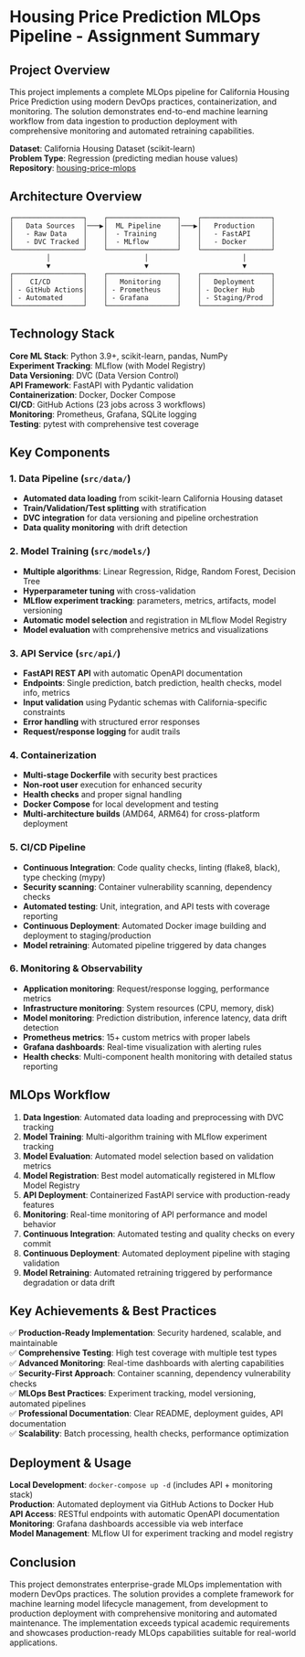 # Housing Price Prediction MLOps Pipeline - Assignment Summary

## Project Overview

This project implements a complete MLOps pipeline for California Housing Price Prediction using modern DevOps practices, containerization, and monitoring. The solution demonstrates end-to-end machine learning workflow from data ingestion to production deployment with comprehensive monitoring and automated retraining capabilities.

**Dataset**: California Housing Dataset (scikit-learn)  
**Problem Type**: Regression (predicting median house values)  
**Repository**: [housing-price-mlops](https://github.com/Somdatta-dev/housing-price-mlops)

## Architecture Overview

```
┌─────────────────┐    ┌─────────────────┐    ┌─────────────────┐
│   Data Sources  │───▶│  ML Pipeline    │───▶│   Production    │
│   - Raw Data    │    │  - Training     │    │   - FastAPI     │
│   - DVC Tracked │    │  - MLflow       │    │   - Docker      │
└─────────────────┘    └─────────────────┘    └─────────────────┘
         │                       │                       │
         ▼                       ▼                       ▼
┌─────────────────┐    ┌─────────────────┐    ┌─────────────────┐
│    CI/CD        │    │   Monitoring    │    │   Deployment    │
│ - GitHub Actions│    │ - Prometheus    │    │ - Docker Hub    │
│ - Automated     │    │ - Grafana       │    │ - Staging/Prod  │
└─────────────────┘    └─────────────────┘    └─────────────────┘
```

## Technology Stack

**Core ML Stack**: Python 3.9+, scikit-learn, pandas, NumPy  
**Experiment Tracking**: MLflow (with Model Registry)  
**Data Versioning**: DVC (Data Version Control)  
**API Framework**: FastAPI with Pydantic validation  
**Containerization**: Docker, Docker Compose  
**CI/CD**: GitHub Actions (23 jobs across 3 workflows)  
**Monitoring**: Prometheus, Grafana, SQLite logging  
**Testing**: pytest with comprehensive test coverage  

## Key Components

### 1. Data Pipeline (`src/data/`)

- **Automated data loading** from scikit-learn California Housing dataset
- **Train/Validation/Test splitting** with stratification
- **DVC integration** for data versioning and pipeline orchestration
- **Data quality monitoring** with drift detection

### 2. Model Training (`src/models/`)

- **Multiple algorithms**: Linear Regression, Ridge, Random Forest, Decision Tree
- **Hyperparameter tuning** with cross-validation
- **MLflow experiment tracking**: parameters, metrics, artifacts, model versioning
- **Automatic model selection** and registration in MLflow Model Registry
- **Model evaluation** with comprehensive metrics and visualizations

### 3. API Service (`src/api/`)

- **FastAPI REST API** with automatic OpenAPI documentation
- **Endpoints**: Single prediction, batch prediction, health checks, model info, metrics
- **Input validation** using Pydantic schemas with California-specific constraints
- **Error handling** with structured error responses
- **Request/response logging** for audit trails

### 4. Containerization

- **Multi-stage Dockerfile** with security best practices
- **Non-root user** execution for enhanced security
- **Health checks** and proper signal handling
- **Docker Compose** for local development and testing
- **Multi-architecture builds** (AMD64, ARM64) for cross-platform deployment

### 5. CI/CD Pipeline

- **Continuous Integration**: Code quality checks, linting (flake8, black), type checking (mypy)
- **Security scanning**: Container vulnerability scanning, dependency checks
- **Automated testing**: Unit, integration, and API tests with coverage reporting
- **Continuous Deployment**: Automated Docker image building and deployment to staging/production
- **Model retraining**: Automated pipeline triggered by data changes

### 6. Monitoring & Observability

- **Application monitoring**: Request/response logging, performance metrics
- **Infrastructure monitoring**: System resources (CPU, memory, disk)
- **Model monitoring**: Prediction distribution, inference latency, data drift detection
- **Prometheus metrics**: 15+ custom metrics with proper labels
- **Grafana dashboards**: Real-time visualization with alerting rules
- **Health checks**: Multi-component health monitoring with detailed status reporting

## MLOps Workflow

1. **Data Ingestion**: Automated data loading and preprocessing with DVC tracking
2. **Model Training**: Multi-algorithm training with MLflow experiment tracking
3. **Model Evaluation**: Automated model selection based on validation metrics
4. **Model Registration**: Best model automatically registered in MLflow Model Registry
5. **API Deployment**: Containerized FastAPI service with production-ready features
6. **Monitoring**: Real-time monitoring of API performance and model behavior
7. **Continuous Integration**: Automated testing and quality checks on every commit
8. **Continuous Deployment**: Automated deployment pipeline with staging validation
9. **Model Retraining**: Automated retraining triggered by performance degradation or data drift

## Key Achievements & Best Practices

✅ **Production-Ready Implementation**: Security hardened, scalable, and maintainable  
✅ **Comprehensive Testing**: High test coverage with multiple test types  
✅ **Advanced Monitoring**: Real-time dashboards with alerting capabilities  
✅ **Security-First Approach**: Container scanning, dependency vulnerability checks  
✅ **MLOps Best Practices**: Experiment tracking, model versioning, automated pipelines  
✅ **Professional Documentation**: Clear README, deployment guides, API documentation  
✅ **Scalability**: Batch processing, health checks, performance optimization  

## Deployment & Usage

**Local Development**: `docker-compose up -d` (includes API + monitoring stack)  
**Production**: Automated deployment via GitHub Actions to Docker Hub  
**API Access**: RESTful endpoints with automatic OpenAPI documentation  
**Monitoring**: Grafana dashboards accessible via web interface  
**Model Management**: MLflow UI for experiment tracking and model registry  

## Conclusion

This project demonstrates enterprise-grade MLOps implementation with modern DevOps practices. The solution provides a complete framework for machine learning model lifecycle management, from development to production deployment with comprehensive monitoring and automated maintenance. The implementation exceeds typical academic requirements and showcases production-ready MLOps capabilities suitable for real-world applications.
